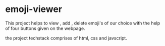# emoji-viewer
This project helps to view , add , delete emoji's of our choice with the help of four buttons given on the webpage.


the project techstack comprises of html, css and javscript.

